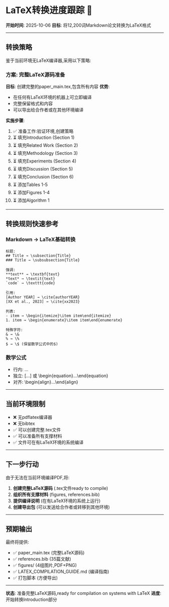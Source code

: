 # LaTeX转换进度跟踪 📝

**开始时间**: 2025-10-06
**目标**: 将12,200词Markdown论文转换为LaTeX格式

---

## 转换策略

鉴于当前环境无LaTeX编译器,采用以下策略:

### 方案: 完整LaTeX源码准备

**目标**: 创建完整的paper_main.tex,包含所有内容
**优势**:
- 在任何有LaTeX环境的机器上可立即编译
- 完整保留格式和内容
- 可以导出给合作者或在其他环境编译

**实施步骤**:
1. ✅ 准备工作:验证环境,创建策略
2. ⏳ 填充Introduction (Section 1)
3. ⏳ 填充Related Work (Section 2)
4. ⏳ 填充Methodology (Section 3)
5. ⏳ 填充Experiments (Section 4)
6. ⏳ 填充Discussion (Section 5)
7. ⏳ 填充Conclusion (Section 6)
8. ⏳ 添加Tables 1-5
9. ⏳ 添加Figures 1-4
10. ⏳ 添加Algorithm 1

---

## 转换规则快速参考

### Markdown → LaTeX基础转换

```
标题:
## Title → \subsection{Title}
### Title → \subsubsection{Title}

强调:
**text** → \textbf{text}
*text* → \textit{text}
`code` → \texttt{code}

引用:
[Author YEAR] → \cite{authorYEAR}
[XX et al., 2023] → \cite{xx2023}

列表:
- item → \begin{itemize}\item item\end{itemize}
1. item → \begin{enumerate}\item item\end{enumerate}

特殊字符:
& → \&
% → \%
$ → \$ (保留数学公式中的$)
```

### 数学公式
- 行内: $...$
- 独立: \[...\] 或 \begin{equation}...\end{equation}
- 对齐: \begin{align}...\end{align}

---

## 当前环境限制

- ❌ 无pdflatex编译器
- ❌ 无bibtex
- ✅ 可以创建完整.tex文件
- ✅ 可以准备所有支撑材料
- ✅ 文件可在有LaTeX环境的系统编译

---

## 下一步行动

由于无法在当前环境编译PDF,将:

1. **创建完整LaTeX源码** (.tex文件ready to compile)
2. **组织所有支撑材料** (figures, references.bib)
3. **提供编译说明** (在有LaTeX环境的系统上运行)
4. **创建导出包** (可以发送给合作者或转移到其他环境)

---

## 预期输出

最终将提供:
- ✅ paper_main.tex (完整LaTeX源码)
- ✅ references.bib (35篇文献)
- ✅ figures/ (4组图片,PDF+PNG)
- ✅ LATEX_COMPILATION_GUIDE.md (编译指南)
- ✅ 打包脚本 (方便导出)

---

**状态**: 准备完整LaTeX源码,ready for compilation on systems with LaTeX
**进度**: 开始转换Introduction部分
